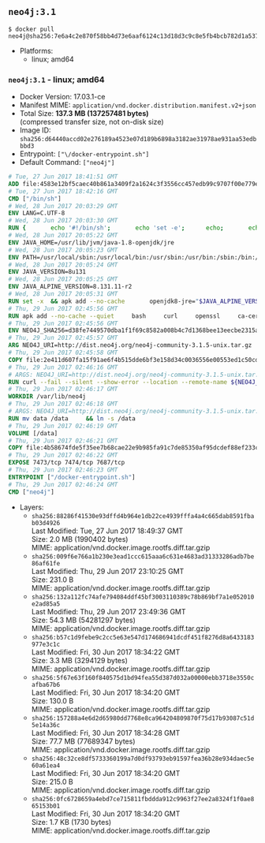 ## `neo4j:3.1`

```console
$ docker pull neo4j@sha256:7e6a4c2e870f58bb4d73e6aaf6124c13d18d3c9c8e5fb4bcb782d1a5378641a9
```

-	Platforms:
	-	linux; amd64

### `neo4j:3.1` - linux; amd64

-	Docker Version: 17.03.1-ce
-	Manifest MIME: `application/vnd.docker.distribution.manifest.v2+json`
-	Total Size: **137.3 MB (137257481 bytes)**  
	(compressed transfer size, not on-disk size)
-	Image ID: `sha256:d64440accd02e276189a4523e07d189b6898a3182ae31978ae931aa53edbbbd3`
-	Entrypoint: `["\/docker-entrypoint.sh"]`
-	Default Command: `["neo4j"]`

```dockerfile
# Tue, 27 Jun 2017 18:41:51 GMT
ADD file:4583e12bf5caec40b861a3409f2a1624c3f3556cc457edb99c9707f00e779e45 in / 
# Tue, 27 Jun 2017 18:42:16 GMT
CMD ["/bin/sh"]
# Wed, 28 Jun 2017 20:03:29 GMT
ENV LANG=C.UTF-8
# Wed, 28 Jun 2017 20:03:30 GMT
RUN { 		echo '#!/bin/sh'; 		echo 'set -e'; 		echo; 		echo 'dirname "$(dirname "$(readlink -f "$(which javac || which java)")")"'; 	} > /usr/local/bin/docker-java-home 	&& chmod +x /usr/local/bin/docker-java-home
# Wed, 28 Jun 2017 20:05:22 GMT
ENV JAVA_HOME=/usr/lib/jvm/java-1.8-openjdk/jre
# Wed, 28 Jun 2017 20:05:23 GMT
ENV PATH=/usr/local/sbin:/usr/local/bin:/usr/sbin:/usr/bin:/sbin:/bin:/usr/lib/jvm/java-1.8-openjdk/jre/bin:/usr/lib/jvm/java-1.8-openjdk/bin
# Wed, 28 Jun 2017 20:05:24 GMT
ENV JAVA_VERSION=8u131
# Wed, 28 Jun 2017 20:05:25 GMT
ENV JAVA_ALPINE_VERSION=8.131.11-r2
# Wed, 28 Jun 2017 20:05:31 GMT
RUN set -x 	&& apk add --no-cache 		openjdk8-jre="$JAVA_ALPINE_VERSION" 	&& [ "$JAVA_HOME" = "$(docker-java-home)" ]
# Thu, 29 Jun 2017 02:45:56 GMT
RUN apk add --no-cache --quiet     bash     curl     openssl     ca-certificates
# Thu, 29 Jun 2017 02:45:56 GMT
ENV NEO4J_SHA256=d38fe7449570dba1f1f69c8582a008b4c7d1368bee13eecbe2315a807b204908 NEO4J_TARBALL=neo4j-community-3.1.5-unix.tar.gz
# Thu, 29 Jun 2017 02:45:57 GMT
ARG NEO4J_URI=http://dist.neo4j.org/neo4j-community-3.1.5-unix.tar.gz
# Thu, 29 Jun 2017 02:45:58 GMT
COPY file:2e411d607fa15f91ae6f4b515dde6bf3e158d34c0036556e00553ed1c50cd63d in /tmp/ 
# Thu, 29 Jun 2017 02:46:16 GMT
# ARGS: NEO4J_URI=http://dist.neo4j.org/neo4j-community-3.1.5-unix.tar.gz
RUN curl --fail --silent --show-error --location --remote-name ${NEO4J_URI}     && echo "${NEO4J_SHA256}  ${NEO4J_TARBALL}" | sha256sum -csw -     && tar --extract --file ${NEO4J_TARBALL} --directory /var/lib     && mv /var/lib/neo4j-* /var/lib/neo4j     && rm ${NEO4J_TARBALL}
# Thu, 29 Jun 2017 02:46:17 GMT
WORKDIR /var/lib/neo4j
# Thu, 29 Jun 2017 02:46:18 GMT
# ARGS: NEO4J_URI=http://dist.neo4j.org/neo4j-community-3.1.5-unix.tar.gz
RUN mv data /data     && ln -s /data
# Thu, 29 Jun 2017 02:46:19 GMT
VOLUME [/data]
# Thu, 29 Jun 2017 02:46:21 GMT
COPY file:4b58674fde5f35ee7b68cae22e9b985fa91c7de85350af95dcdef88ef233c3d6 in /docker-entrypoint.sh 
# Thu, 29 Jun 2017 02:46:22 GMT
EXPOSE 7473/tcp 7474/tcp 7687/tcp
# Thu, 29 Jun 2017 02:46:23 GMT
ENTRYPOINT ["/docker-entrypoint.sh"]
# Thu, 29 Jun 2017 02:46:24 GMT
CMD ["neo4j"]
```

-	Layers:
	-	`sha256:88286f41530e93dffd4b964e1db22ce4939fffa4a4c665dab8591fbab03d4926`  
		Last Modified: Tue, 27 Jun 2017 18:49:37 GMT  
		Size: 2.0 MB (1990402 bytes)  
		MIME: application/vnd.docker.image.rootfs.diff.tar.gzip
	-	`sha256:009f6e766a1b230e3ead1ccc615aaa6c631e4683ad31333286adb7be86af61fe`  
		Last Modified: Thu, 29 Jun 2017 23:10:25 GMT  
		Size: 231.0 B  
		MIME: application/vnd.docker.image.rootfs.diff.tar.gzip
	-	`sha256:132a112fc74afe794084ddf45bf3003110389c78b869bf7a1e052010e2ad85a5`  
		Last Modified: Thu, 29 Jun 2017 23:49:36 GMT  
		Size: 54.3 MB (54281297 bytes)  
		MIME: application/vnd.docker.image.rootfs.diff.tar.gzip
	-	`sha256:b57c1d9febe9c2cc5e63e547d174686941dcdf451f8276d8a6433183977e3c1c`  
		Last Modified: Fri, 30 Jun 2017 18:34:22 GMT  
		Size: 3.3 MB (3294129 bytes)  
		MIME: application/vnd.docker.image.rootfs.diff.tar.gzip
	-	`sha256:5f67e63f160f840575d1bd94fea55d387d032a00000ebb3718e3550cafba67b6`  
		Last Modified: Fri, 30 Jun 2017 18:34:20 GMT  
		Size: 130.0 B  
		MIME: application/vnd.docker.image.rootfs.diff.tar.gzip
	-	`sha256:157288a4e6d2d65980dd7768e8ca964204809870f75d17b93087c51d5e14a36c`  
		Last Modified: Fri, 30 Jun 2017 18:34:28 GMT  
		Size: 77.7 MB (77689347 bytes)  
		MIME: application/vnd.docker.image.rootfs.diff.tar.gzip
	-	`sha256:48c32ce8df5733360199a7d0df93793eb91597fea36b28e934daec5e60a61ea4`  
		Last Modified: Fri, 30 Jun 2017 18:34:20 GMT  
		Size: 215.0 B  
		MIME: application/vnd.docker.image.rootfs.diff.tar.gzip
	-	`sha256:0fc6728659a4ebd7ce715811fbddda912c9963f27ee2a8324f1f0ae865153b01`  
		Last Modified: Fri, 30 Jun 2017 18:34:20 GMT  
		Size: 1.7 KB (1730 bytes)  
		MIME: application/vnd.docker.image.rootfs.diff.tar.gzip
